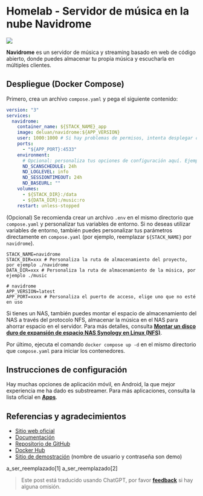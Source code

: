 # Homelab - Servidor de música en la nube Navidrome

![](https://wiki-media-1253965369.cos.ap-guangzhou.myqcloud.com/img/20230531212854.png)

**Navidrome** es un servidor de música y streaming basado en web de código abierto, donde puedes almacenar tu propia música y escucharla en múltiples clientes.

## Despliegue (Docker Compose)

Primero, crea un archivo `compose.yaml` y pega el siguiente contenido:

```yaml title="compose.yaml"
version: "3"
services:
  navidrome:
    container_name: ${STACK_NAME}_app
    image: deluan/navidrome:${APP_VERSION}
    user: 1000:1000 # Si hay problemas de permisos, intenta desplegar como root (0:0)
    ports:
      - "${APP_PORT}:4533"
    environment:
      # Opcional: personaliza tus opciones de configuración aquí. Ejemplos:
      ND_SCANSCHEDULE: 24h
      ND_LOGLEVEL: info
      ND_SESSIONTIMEOUT: 24h
      ND_BASEURL: ""
    volumes:
      - ${STACK_DIR}:/data
      - ${DATA_DIR}:/music:ro
    restart: unless-stopped
```

(Opcional) Se recomienda crear un archivo `.env` en el mismo directorio que `compose.yaml` y personalizar tus variables de entorno. Si no deseas utilizar variables de entorno, también puedes personalizar tus parámetros directamente en `compose.yaml` (por ejemplo, reemplazar `${STACK_NAME}` por `navidrome`).

```dotenv title=".env"
STACK_NAME=navidrome
STACK_DIR=xxx # Personaliza la ruta de almacenamiento del proyecto, por ejemplo ./navidrome
DATA_DIR=xxx # Personaliza la ruta de almacenamiento de la música, por ejemplo ./music

# navidrome
APP_VERSION=latest
APP_PORT=xxxx # Personaliza el puerto de acceso, elige uno que no esté en uso
```

Si tienes un NAS, también puedes montar el espacio de almacenamiento del NAS a través del protocolo NFS, almacenar la música en el NAS para ahorrar espacio en el servidor. Para más detalles, consulta [**Montar un disco duro de expansión de espacio NAS Synology en Linux (NFS)**](https://wiki-power.com/es/Linux%E4%B8%8B%E6%8C%82%E8%BD%BD%E7%BE%A4%E6%99%96NAS%E7%A1%AC%E7%9B%98%E6%8B%93%E5%B1%95%E7%A9%BA%E9%97%B4%EF%BC%88NFS%EF%BC%89/).

Por último, ejecuta el comando `docker compose up -d` en el mismo directorio que `compose.yaml` para iniciar los contenedores.

## Instrucciones de configuración

Hay muchas opciones de aplicación móvil, en Android, la que mejor experiencia me ha dado es substreamer. Para más aplicaciones, consulta la lista oficial en [**Apps**](https://www.navidrome.org/docs/overview/#apps).

## Referencias y agradecimientos

- [Sitio web oficial](https://www.navidrome.org/)
- [Documentación](https://www.navidrome.org/docs/installation/docker/)
- [Repositorio de GitHub](https://github.com/navidrome/navidrome/)
- [Docker Hub](https://hub.docker.com/r/deluan/navidrome)
- [Sitio de demostración](https://demo.navidrome.org/app/) (nombre de usuario y contraseña son demo)

a_ser_reemplazado[1]
a_ser_reemplazado[2]

> Este post está traducido usando ChatGPT, por favor [**feedback**](https://github.com/linyuxuanlin/Wiki_MkDocs/issues/new) si hay alguna omisión.

